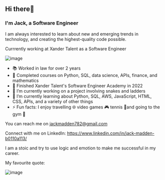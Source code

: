 ## Hi there👋
### I'm Jack, a Software Engineer

I am always interested to learn about new and emerging trends in technology, and creating the highest-quality code possible. 

Currrently working at Xander Talent as a Software Engineer 

![image](https://user-images.githubusercontent.com/68071086/203613672-4ccd36fc-8805-492f-ad23-e3bcaf51f3c9.png)

- 📚 Worked in law for over 2 years 
- 🐍 Completed courses on Python, SQL, data science, APIs, finance, and mathematics 
- 🐥 Finished Xander Talent's Software Engineer Academy in 2022
- 🔭 I’m currently working on a project involving snakes and ladders 
- 🌱 I’m currently learning about Python, SQL, AWS, JavaScript, HTML, CSS, APIs, and a variety of other things
- ⚡ Fun facts: I enjoy travelling 🌐 video games 🎮 tennis 🎾and going to the gym 💪

You can reach me on jackmadden782@gmail.com 

Connect with me on LinkedIn: https://www.linkedin.com/in/jack-madden-b0110a113/ 

I am a stoic and try to use logic and emotion to make me successful in my career. 

My favourite quote: 

![image](https://user-images.githubusercontent.com/68071086/203614485-0f197dbc-b7cf-447c-b90c-4811892336c5.png)

